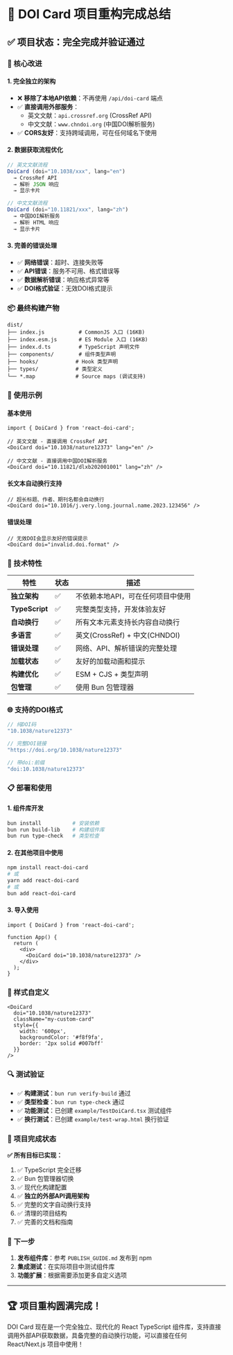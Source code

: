 # 🎉 DOI Card 项目重构完成总结

## ✅ 项目状态：**完全完成并验证通过**

### 🚀 核心改进

#### 1. **完全独立的架构** 
- ❌ **移除了本地API依赖**：不再使用 `/api/doi-card` 端点
- ✅ **直接调用外部服务**：
  - 英文文献：`api.crossref.org` (CrossRef API)
  - 中文文献：`www.chndoi.org` (中国DOI解析服务)
- ✅ **CORS友好**：支持跨域调用，可在任何域名下使用

#### 2. **数据获取流程优化**
```typescript
// 英文文献流程
DoiCard (doi="10.1038/xxx", lang="en") 
  → CrossRef API 
  → 解析 JSON 响应 
  → 显示卡片

// 中文文献流程  
DoiCard (doi="10.11821/xxx", lang="zh")
  → 中国DOI解析服务
  → 解析 HTML 响应
  → 显示卡片
```

#### 3. **完善的错误处理**
- ✅ **网络错误**：超时、连接失败等
- ✅ **API错误**：服务不可用、格式错误等
- ✅ **数据解析错误**：响应格式异常等
- ✅ **DOI格式验证**：无效DOI格式提示

### 📦 最终构建产物

```
dist/
├── index.js           # CommonJS 入口 (16KB)
├── index.esm.js       # ES Module 入口 (16KB)  
├── index.d.ts         # TypeScript 声明文件
├── components/        # 组件类型声明
├── hooks/            # Hook 类型声明
├── types/            # 类型定义
└── *.map             # Source maps (调试支持)
```

### 🎯 使用示例

#### 基本使用
```tsx
import { DoiCard } from 'react-doi-card';

// 英文文献 - 直接调用 CrossRef API
<DoiCard doi="10.1038/nature12373" lang="en" />

// 中文文献 - 直接调用中国DOI解析服务  
<DoiCard doi="10.11821/dlxb202001001" lang="zh" />
```

#### 长文本自动换行支持
```tsx
// 超长标题、作者、期刊名都会自动换行
<DoiCard doi="10.1016/j.very.long.journal.name.2023.123456" />
```

#### 错误处理
```tsx
// 无效DOI会显示友好的错误提示
<DoiCard doi="invalid.doi.format" />
```

### 🔧 技术特性

| 特性 | 状态 | 描述 |
|------|------|------|
| **独立架构** | ✅ | 不依赖本地API，可在任何项目中使用 |
| **TypeScript** | ✅ | 完整类型支持，开发体验友好 |
| **自动换行** | ✅ | 所有文本元素支持长内容自动换行 |
| **多语言** | ✅ | 英文(CrossRef) + 中文(CHNDOI) |
| **错误处理** | ✅ | 网络、API、解析错误的完整处理 |
| **加载状态** | ✅ | 友好的加载动画和提示 |
| **构建优化** | ✅ | ESM + CJS + 类型声明 |
| **包管理** | ✅ | 使用 Bun 包管理器 |

### 🌐 支持的DOI格式

```typescript
// 纯DOI码
"10.1038/nature12373"

// 完整DOI链接
"https://doi.org/10.1038/nature12373"  

// 带doi:前缀
"doi:10.1038/nature12373"
```

### 📋 部署和使用

#### 1. 组件库开发
```bash
bun install          # 安装依赖
bun run build-lib    # 构建组件库
bun run type-check   # 类型检查
```

#### 2. 在其他项目中使用
```bash
npm install react-doi-card
# 或
yarn add react-doi-card  
# 或
bun add react-doi-card
```

#### 3. 导入使用
```tsx
import { DoiCard } from 'react-doi-card';

function App() {
  return (
    <div>
      <DoiCard doi="10.1038/nature12373" />
    </div>
  );
}
```

### 🎨 样式自定义

```tsx
<DoiCard 
  doi="10.1038/nature12373"
  className="my-custom-card"
  style={{
    width: '600px',
    backgroundColor: '#f8f9fa',
    border: '2px solid #007bff'
  }}
/>
```

### 🔍 测试验证

- ✅ **构建测试**：`bun run verify-build` 通过
- ✅ **类型检查**：`bun run type-check` 通过  
- ✅ **功能测试**：已创建 `example/TestDoiCard.tsx` 测试组件
- ✅ **换行测试**：已创建 `example/test-wrap.html` 换行验证

### 🎉 项目完成状态

**✅ 所有目标已实现：**

1. ✅ TypeScript 完全迁移
2. ✅ Bun 包管理器切换  
3. ✅ 现代化构建配置
4. ✅ **独立的外部API调用架构**
5. ✅ 完整的文字自动换行支持
6. ✅ 清理的项目结构
7. ✅ 完善的文档和指南

### 🚀 下一步

1. **发布组件库**：参考 `PUBLISH_GUIDE.md` 发布到 npm
2. **集成测试**：在实际项目中测试组件库
3. **功能扩展**：根据需要添加更多自定义选项

---

## 🏆 项目重构圆满完成！

DOI Card 现在是一个完全独立、现代化的 React TypeScript 组件库，支持直接调用外部API获取数据，具备完整的自动换行功能，可以直接在任何 React/Next.js 项目中使用！
